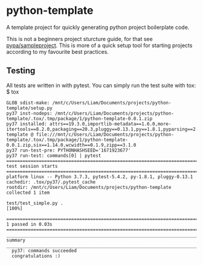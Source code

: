 # python-template
A template project for quickly generating python project boilerplate code.

This is not a beginners project sturcture guide, for that see [pypa/sampleproject](https://github.com/pypa/sampleproject). This is more of a quick setup tool for starting projects according to my favourite best practices.


## Testing

All tests are written in with pytest. You can simply run the test suite with tox:
    $ tox

    GLOB sdist-make: /mnt/c/Users/Liam/Documents/projects/python-template/setup.py
    py37 inst-nodeps: /mnt/c/Users/Liam/Documents/projects/python-template/.tox/.tmp/package/1/python-template-0.0.1.zip
    py37 installed: attrs==19.3.0,importlib-metadata==1.6.0,more-itertools==8.2.0,packaging==20.3,pluggy==0.13.1,py==1.8.1,pyparsing==2.4.7,pytest==5.4.2,python-template @ file:///mnt/c/Users/Liam/Documents/projects/python-template/.tox/.tmp/package/1/python-template-0.0.1.zip,six==1.14.0,wcwidth==0.1.9,zipp==3.1.0
    py37 run-test-pre: PYTHONHASHSEED='1671923677'
    py37 run-test: commands[0] | pytest
    ======================================================================================================== test session starts =========================================================================================================
    platform linux -- Python 3.7.3, pytest-5.4.2, py-1.8.1, pluggy-0.13.1
    cachedir: .tox/py37/.pytest_cache
    rootdir: /mnt/c/Users/Liam/Documents/projects/python-template
    collected 1 item

    test/test_simple.py .                                                                                                                                                                                                          [100%]

    ========================================================================================================= 1 passed in 0.03s ==========================================================================================================
    ______________________________________________________________________________________________________________ summary _______________________________________________________________________________________________________________
      py37: commands succeeded
      congratulations :)

